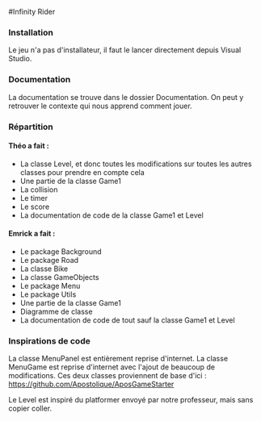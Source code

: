 #Infinity Rider

### Installation
Le jeu n'a pas d'installateur, il faut le lancer directement depuis Visual Studio.

### Documentation
La documentation se trouve dans le dossier Documentation. On peut y retrouver le contexte qui nous apprend comment jouer.

### Répartition
#### Théo a fait :
- La classe Level, et donc toutes les modifications sur toutes les autres classes pour prendre en compte cela
- Une partie de la classe Game1
- La collision
- Le timer
- Le score
- La documentation de code de la classe Game1 et Level


#### Emrick a fait :
- Le package Background
- Le package Road
- La classe Bike
- La classe GameObjects
- Le package Menu
- Le package Utils
- Une partie de la classe Game1
- Diagramme de classe
- La documentation de code de tout sauf la classe Game1 et Level

### Inspirations de code
La classe MenuPanel est entièrement reprise d'internet. La classe MenuGame est reprise d'internet avec l'ajout de beaucoup de modifications. Ces deux classes proviennent de base d'ici : https://github.com/Apostolique/AposGameStarter

Le Level est inspiré du platformer envoyé par notre professeur, mais sans copier coller.





